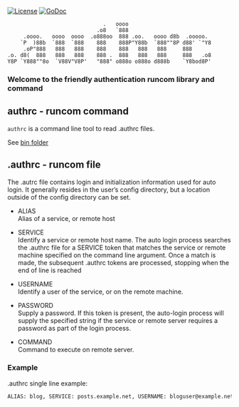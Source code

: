 [![License](https://img.shields.io/badge/license-MIT-blue.svg)](https://opensource.org/licenses/MIT)
[![GoDoc](https://godoc.org/git.hansaray.pw/go/authrc?status.svg)](https://godoc.org/git.hansaray.pw/go/authrc)

```
                              .   oooo
                            .o8   `888
     .oooo.   oooo  oooo  .o888oo  888 .oo.   oooo d8b  .ooooo.
    `P  )88b  `888  `888    888    888P"Y88b  `888""8P d88' `"Y8
     .oP"888   888   888    888    888   888   888     888
.o. d8(  888   888   888    888 .  888   888   888     888   .o8
Y8P `Y888""8o  `V88V"V8P'   "888" o888o o888o d888b    `Y8bod8P'

```
### Welcome to the friendly authentication runcom library and command


## authrc - runcom command

`authrc` is a command line tool to read .authrc files.

See [bin folder](https://git.hansaray.pw/go/authrc/src/branch/master/bin/authrc)

## .authrc - runcom file

The .autrc file contains login and initialization information used for auto login. It generally resides in the user’s config directory, but a location outside of the config directory can be set.

- ALIAS<br>
    Alias of a service, or remote host

- SERVICE<br>
    Identify a service or remote host name. The auto login process searches the .authrc file for a SERVICE token that matches the service or remote machine specified on the command line argument. Once a match is made, the subsequent .authrc tokens are processed, stopping when the end of line is reached

- USERNAME<br>
    Identify a user of the service, or on the remote machine.

- PASSWORD<br>
    Supply a password. If this token is present, the auto-login process will supply the specified string if the service or remote server requires a password as part of the login process.

- COMMAND<br>
    Command to execute on remote server.

### Example
.authrc single line example:
```bash
ALIAS: blog, SERVICE: posts.example.net, USERNAME: bloguser@example.net, PASSWORD: 12345abcd
```


